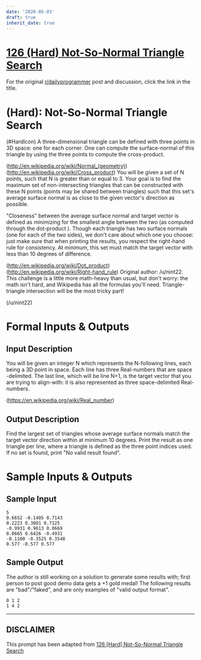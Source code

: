```yaml
---
date: '2020-05-03'
draft: true
inherit_date: true
---
```


# [126 (Hard) Not-So-Normal Triangle Search](https://www.reddit.com/r/dailyprogrammer/comments/1i65z6/071213_challenge_126_hard_notsonormal_triangle/)

For the original [r/dailyprogrammer](https://www.reddit.com/r/dailyprogrammer/) post and discussion, click the link in the title.

#  (Hard): Not-So-Normal  Triangle Search
(#HardIcon)
A three-dimensional triangle can be defined with three points in 3D space: one for each corner. One can compute the surface-normal of this triangle by using the three points to compute the cross-product.

(http://en.wikipedia.org/wiki/Normal_(geometry))
(http://en.wikipedia.org/wiki/Cross_product)
You will be given a set of N points, such that N is greater than or equal to 3. Your goal is to find the maximum set of non-intersecting triangles that can be constructed with these N points (points may be shared between triangles) such that this set's average surface normal is as close to the given vector's direction as possible.

"Closeness" between the average surface normal and target vector is defined as minimizing for the smallest angle between the two (as computed through the dot-product ). Though each triangle has two surface normals (one for each of the two sides), we don't care about which one you choose: just make sure that when printing the results, you respect the right-hand rule for consistency. At minimum, this set must match the target vector with less than 10 degrees of difference.

(http://en.wikipedia.org/wiki/Dot_product)
(http://en.wikipedia.org/wiki/Right-hand_rule)
Original author: /u/nint22. This challenge is a little more math-heavy than usual, but don't worry: the math isn't hard, and Wikipedia has all the formulas you'll need. Triangle-triangle intersection will be the most tricky part!

(/u/nint22)
# Formal Inputs & Outputs
## Input Description
You will be given an integer N which represents the N-following lines, each being a 3D point in space. Each line has three Real-numbers that are space -delimited. The last line, which will be line N+1, is the target vector that you are trying to align-with: it is also represented as three space-delimited Real-numbers.

(https://en.wikipedia.org/wiki/Real_number)
## Output Description
Find the largest set of triangles whose average surface normals match the target vector direction within at minimum 10 degrees. Print the result as one triangle per line, where a triangle is defined as the three point indices used. If no set is found, print "No valid result found".

# Sample Inputs & Outputs
## Sample Input

```
5
0.6652 -0.1405 0.7143
0.2223 0.3001 0.7125
-0.9931 0.9613 0.0669
0.0665 0.6426 -0.4931
-0.1100 -0.3525 0.3548
0.577 -0.577 0.577
```
## Sample Output
The author is still working on a solution to generate some results with; first person to post good demo data gets a +1 gold medal! The following results are "bad"/"faked", and are only examples of "valid output format".


```
0 1 2
1 4 2
```

----
## **DISCLAIMER**
This prompt has been adapted from [126 [Hard] Not-So-Normal Triangle Search](https://www.reddit.com/r/dailyprogrammer/comments/1i65z6/071213_challenge_126_hard_notsonormal_triangle/
)
